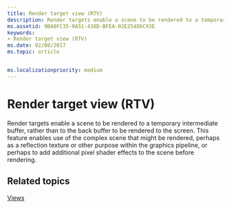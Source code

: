 ```yaml
---
title: Render target view (RTV)
description: Render targets enable a scene to be rendered to a temporary intermediate buffer, rather than to the back buffer to be rendered to the screen.
ms.assetid: 9BA8FC35-9A51-438D-BFEA-02E254D6C93E
keywords:
- Render target view (RTV)
ms.date: 02/08/2017
ms.topic: article


ms.localizationpriority: medium
---
```

# Render target view (RTV)


Render targets enable a scene to be rendered to a temporary intermediate buffer, rather than to the back buffer to be rendered to the screen. This feature enables use of the complex scene that might be rendered, perhaps as a reflection texture or other purpose within the graphics pipeline, or perhaps to add additional pixel shader effects to the scene before rendering.

## <span id="related-topics"></span>Related topics


[Views](views.md)

 

 




